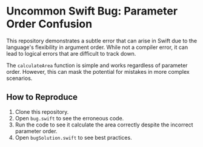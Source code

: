 # Uncommon Swift Bug: Parameter Order Confusion

This repository demonstrates a subtle error that can arise in Swift due to the language's flexibility in argument order. While not a compiler error, it can lead to logical errors that are difficult to track down.

The `calculateArea` function is simple and works regardless of parameter order. However, this can mask the potential for mistakes in more complex scenarios.

## How to Reproduce
1. Clone this repository.
2. Open `bug.swift` to see the erroneous code.
3. Run the code to see it calculate the area correctly despite the incorrect parameter order.
4. Open `bugSolution.swift` to see best practices.